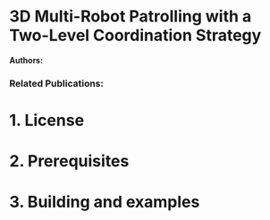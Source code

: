 # 3D Multi-Robot Patrolling with a Two-Level Coordination Strategy 

**Authors:** 



### Related Publications:


# 1. License


# 2. Prerequisites


# 3. Building and examples
